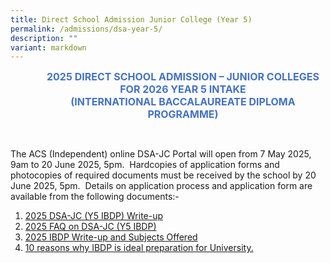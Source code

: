 ```yaml
---
title: Direct School Admission Junior College (Year 5)
permalink: /admissions/dsa-year-5/
description: ""
variant: markdown
---
```

<p align="center" style="margin-left: 36.0pt; text-align: center;" class="x_MsoNormal"><strong><span style="font-size: 12.0pt; color: #4472c4;">2025 DIRECT SCHOOL ADMISSION – JUNIOR COLLEGES</span></strong><br>
<strong><span style="font-size: 12.0pt; color: #4472c4;">FOR 2026 YEAR 5 INTAKE</span></strong><br>
<strong><span style="font-size: 12.0pt; color: #4472c4;">(INTERNATIONAL BACCALAUREATE DIPLOMA PROGRAMME)</span></strong></p>

<p>
<br>
</p>The ACS (Independent) online DSA-JC Portal&nbsp;will open from 7 May 2025, 9am to 20 June 2025, 5pm.&nbsp; Hardcopies of application forms and photocopies of required documents must be received by the school&nbsp;by 20 June 2025, 5pm.&nbsp; Details on application process and application form are available from the following documents:-       

1.  [2025 DSA-JC (Y5 IBDP) Write-up](/files/Admissions/2025_DSA_JC__Y5__Write_up.pdf)
2.  [2025 FAQ on DSA-JC (Y5 IBDP)](/files/Admissions/2025_FAQ_on_DSA_JC__Y5_.pdf)
3.  [2025 IBDP Write-up and Subjects Offered](/files/2025_IBDP_Write_up_and_Subj_Offered.pdf)
4.  [10 reasons why IBDP is ideal preparation for University.](/files/10_reasons_why_IBDP_is_ideal_preparation_for_university.pdf)